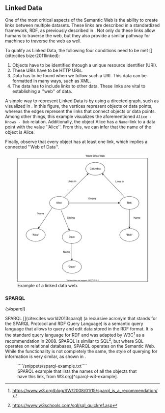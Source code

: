 ## Linked Data

One of the most critical aspects of the Semantic Web is the ability to create links between multiple datasets. These links are described in a standardized framework, RDF, as previously described in [](#formatting-RDF). Not only do these links allow humans to traverse the web, but they also provide a similar pathway for machines to traverse the web as well.

To qualify as Linked Data, the following four conditions need to be met [](cite:cites bizer2011linked): 

1. Objects have to be identified through a unique resource identifier (URI).
2. These URIs have to be HTTP URIs.
3. Data has to be found when we follow such a URI. This data can be formatted in many ways, such as XML. 
4. The data has to include links to other data. These links are vital to establishing a ''web'' of data.

A simple way to represent Linked Data is by using a directed graph, such as visualized in [](#LinkedData). In this figure, the vertices represent objects or data points, whereas the edges represent the links that connect objects or data points. Among other things, this example visualizes the aforementioned ``Alice - Knows - Bob`` relation. Additionally, the object Alice has a ``Name``-link to a data point with the value ''Alice''. From this, we can infer that the name of the object is Alice.

Finally, observe that every object has at least one link, which implies a connected ''Web of Data''.

<figure id="LinkedData">
<img src="images/linked-data.svg" alt="[Linked Data]">
<figcaption markdown="block">
Example of a linked data web.
</figcaption>
</figure>

### SPARQL
{:#sparql}

SPARQL [](cite:cites world2013sparql) (a recursive acronym that stands for the SPARQL Protocol and RDF Query Language) is a semantic query language that allows to query and edit data stored in the RDF format. It is the standard query language for RDF and was adapted by W3C[^w3c] as a recommendation in 2008. SPARQL is similar to SQL[^sql], but where SQL operates on relational databases, SPARQL operates on the Semantic Web. While the functionality is not completely the same, the style of querying for information is very similar, as shown in [](#sparql-example).

<figure id="sparql-example" class="listing">
````/snippets/sparql-example.txt````
<figcaption markdown="block">
SPARQL example that lists the names of all the objects that have this link, from W3.org[^sparql-w3-example].
</figcaption>
</figure>

[^w3c]: https://www.w3.org/blog/SW/2008/01/15/sparql_is_a_recommendation/
[^sparql-w3-example]: https://www.w3.org/2009/Talks/0615-qbe/
[^sql]: https://www.w3schools.com/sql/sql_quickref.asp